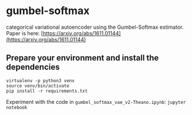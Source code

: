 # gumbel-softmax
categorical variational autoencoder using the Gumbel-Softmax estimator. Paper is here: [https://arxiv.org/abs/1611.01144](https://arxiv.org/abs/1611.01144)


## Prepare your environment and install the dependencies
```
virtualenv -p python3 venv
source venv/bin/activate
pip install -r requirements.txt
```

Experiment with the code in `gumbel_softmax_vae_v2-Theano.ipynb`: `jupyter notebook`
